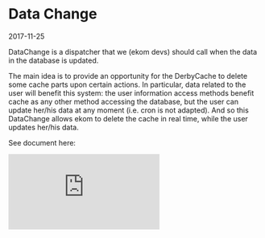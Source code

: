 Data Change 
======================
2017-11-25




DataChange is a dispatcher that we (ekom devs) should call when the data in the database is updated.


The main idea is to provide an opportunity for the DerbyCache to delete some cache parts upon certain actions.
In particular, data related to the user will benefit this system: the user information access methods benefit 
cache as any other method accessing the database, but the user can update her/his data at any 
moment (i.e. cron is not adapted). 
And so this DataChange allows ekom to delete the cache in real time, while the user updates her/his data.



See document here:

![data-change-with-derby-cache.pdf](https://github.com/KamilleModules/Ekom/tree/master/doc/ekom-schemas/data-change-with-derby-cache.pdf)
